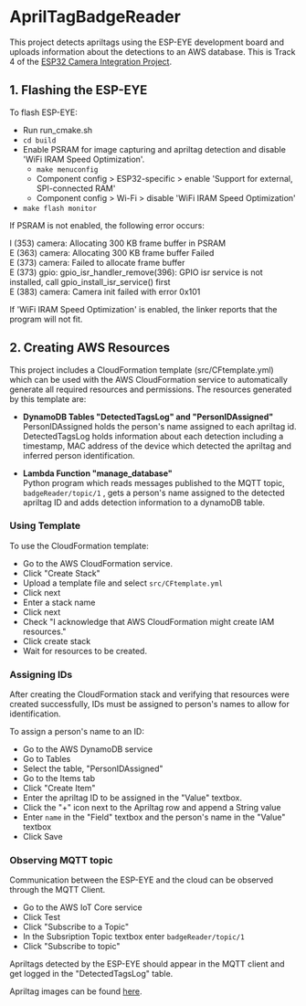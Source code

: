 # AprilTagBadgeReader

This project detects apriltags using the ESP-EYE development board and uploads information about the detections to an AWS database.
This is Track 4 of the [ESP32 Camera Integration Project](https://docs.google.com/document/d/1B1Nw_E98su2T_MYRsv42q9W8aAoufVafAxsERkIy82M/edit#heading=h.4nbkefahv1lc).

## 1. Flashing the ESP-EYE

To flash ESP-EYE:
- Run run_cmake.sh
- `cd build`
- Enable PSRAM for image capturing and apriltag detection and disable 'WiFi IRAM Speed Optimization'.
    - `make menuconfig`
    - Component config > ESP32-specific > enable 'Support for external, SPI-connected RAM'
    - Component config > Wi-Fi > disable 'WiFi IRAM Speed Optimization'
- `make flash monitor`

If PSRAM is not enabled, the following error occurs:

I (353) camera: Allocating 300 KB frame buffer in PSRAM\
E (363) camera: Allocating 300 KB frame buffer Failed\
E (373) camera: Failed to allocate frame buffer\
E (373) gpio: gpio_isr_handler_remove(396): GPIO isr service is not installed, call gpio_install_isr_service() first\
E (383) camera: Camera init failed with error 0x101


If 'WiFi IRAM Speed Optimization' is enabled, the linker reports that the program will not fit.

## 2. Creating AWS Resources

This project includes a CloudFormation template (src/CFtemplate.yml) which can be used with the AWS CloudFormation service to automatically generate all required resources and permissions. The resources generated by this template are:

- **DynamoDB Tables "DetectedTagsLog" and "PersonIDAssigned"**  
PersonIDAssigned holds the person's name assigned to each apriltag id.
DetectedTagsLog holds information about each detection including a timestamp, MAC address of the device which detected the apriltag and inferred person identification.

- **Lambda Function "manage_database"**  
Python program which reads messages published to the MQTT topic, `badgeReader/topic/1` , gets a person's name assigned to the detected apriltag ID and adds detection information to a dynamoDB table.  

### Using Template
To use the CloudFormation template:  

- Go to the AWS CloudFormation service.
- Click "Create Stack"
- Upload a template file and select `src/CFtemplate.yml`
- Click next
- Enter a stack name
- Click next
- Check "I acknowledge that AWS CloudFormation might create IAM resources."
- Click create stack
- Wait for resources to be created.


### Assigning IDs
After creating the CloudFormation stack and verifying that resources were created successfully, IDs must be assigned to person's names to allow for identification.

To assign a person's name to an ID:

- Go to the AWS DynamoDB service
- Go to Tables
- Select the table, "PersonIDAssigned"
- Go to the Items tab
- Click "Create Item"
- Enter the apriltag ID to be assigned in the "Value" textbox.
- Click the "+" icon next to the Apriltag row and append a String value
- Enter `name` in the "Field" textbox and the person's name in the "Value" textbox
- Click Save

### Observing MQTT topic

Communication between the ESP-EYE and the cloud can be observed through the MQTT Client.

- Go to the AWS IoT Core service
- Click Test
- Click "Subscribe to a Topic"
- In the Subsription Topic textbox enter `badgeReader/topic/1`
- Click "Subscribe to topic"

Apriltags detected by the ESP-EYE should appear in the MQTT client and get logged in the "DetectedTagsLog" table.  

Apriltag images can be found [here](https://github.com/AprilRobotics/apriltag-imgs/tree/master/tag36h11).
